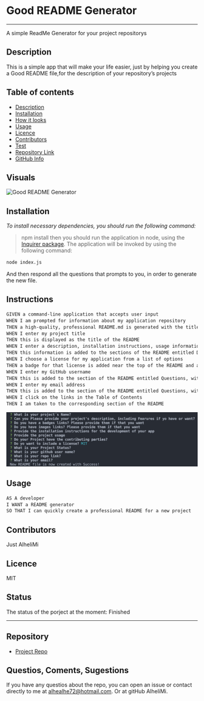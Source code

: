 

# **Good README Generator**
***
A simple ReadMe Generator for your  project repositorys

## Description 
This is a simple app that will make your life easier, just by helping you create a Good README file,for the description of your repository’s projects 


## Table of contents
- [Description](#Description)
- [Installation](#Installation)
- [How it looks](#Visuals)
- [Usage](#Usage)
- [Licence](#Licence)
- [Contributors](#Contributors)
- [Test](#Test)
- [Repository Link](#Repository)
- [GitHub Info](#GitHub) 



## Visuals 
  ![Good README Generator](Readme_Generator/Assets/AlheliReadMeGenerator.gif)
  
## Installation
_To install necessary dependencies, you should run the following command:_
  > npm install then you should run the application in node, using the [Inquirer package](https://www.npmjs.com/package/inquirer).
  The application will be invoked by using the following command:

```bash
node index.js
```
 And then respond all the questions that prompts to you, in order to generate the new file.

 ## Instructions

 ```md
GIVEN a command-line application that accepts user input
WHEN I am prompted for information about my application repository
THEN a high-quality, professional README.md is generated with the title of my project and sections entitled Description, Table of Contents, Installation, Usage, License, Contributing, Tests, and Questions
WHEN I enter my project title
THEN this is displayed as the title of the README
WHEN I enter a description, installation instructions, usage information, contribution guidelines, and test instructions
THEN this information is added to the sections of the README entitled Description, Installation, Usage, Contributing, and Tests
WHEN I choose a license for my application from a list of options
THEN a badge for that license is added near the top of the README and a notice is added to the section of the README entitled License that explains which license the application is covered under
WHEN I enter my GitHub username
THEN this is added to the section of the README entitled Questions, with a link to my GitHub profile
WHEN I enter my email address
THEN this is added to the section of the README entitled Questions, with instructions on how to reach me with additional questions
WHEN I click on the links in the Table of Contents
THEN I am taken to the corresponding section of the README
```
  ![questions README Generator](Readme_Generator/Assets/ReadMe.png)

## Usage
```md
AS A developer
I WANT a README generator
SO THAT I can quickly create a professional README for a new project
```

## Contributors
Just AlheliMi

## Licence
MIT

## Status
 The status of the porject at the moment:
Finished

---



## Repository
- [Project Repo](https://github.com/AlheliMi/ReadMe_Generator.git)

## Questios, Coments, Sugestions
If you have any questios about the repo, you can open an issue or contact directly to me at alhealhe72@hotmail.com. Or at gitHub AlheliMi.